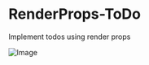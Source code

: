 # RenderProps-ToDo
Implement todos using render props

![Image](https://leannezhang.github.com/images/todo-renders-props.png)
